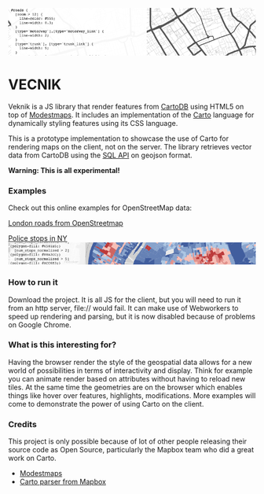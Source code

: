 ![Venik with OSM London](https://github.com/CartoDB/VECNIK/raw/master/examples/img/veknik_osm_london.png)

VECNIK
======
Veknik is a JS library that render features from [CartoDB](http://cartodb.com/) using HTML5 on top of [Modestmaps](http://modestmaps.com/). It includes an implementation of the [Carto](https://github.com/mapbox/carto) language for dynamically styling features using its CSS language.

This is a prototype implementation to showcase the use of Carto for rendering maps on the client, not on the server. The library retrieves  vector data from CartoDB using the [SQL API](http://developers.cartodb.com/api/sql.html) on geojson format.

**Warning: This is all experimental!**

### Examples

Check out this online examples for OpenStreetMap data:

[London roads from OpenStreetmap](http://vizzuality.github.com/VECNIK/examples/osm_london.html#14/51.4942/-0.1671)

[Police stops in NY](http://vizzuality.github.com/VECNIK/examples/ny_districts_animated.html#12/40.6697/-73.9522)
![NYC districts](https://github.com/CartoDB/VECNIK/raw/master/examples/img/nyc_districts.png)


### How to run it

Download the project. It is all JS for the client, but you will need to run it from an http server, file:// would fail. It can make use of Webworkers to speed up rendering and parsing, but it is now disabled because of problems on Google Chrome.


### What is this interesting for?

Having the browser render the style of the geospatial data allows for a new world of possibilities in terms of interactivity and display. Think for example you can animate render based on attributes without having to reload new tiles. At the same time the geometries are on the browser which enables things like hover over features, highlights, modifications. More examples will come to demonstrate the power of using Carto on the client.


### Credits

This project is only possible because of lot of other people releasing their source code as Open Source, particularly the Mapbox team who did a great work on Carto.

- [Modestmaps](http://modestmaps.com/)
- [Carto parser from Mapbox](https://github.com/mapbox/carto/tree/browser)
